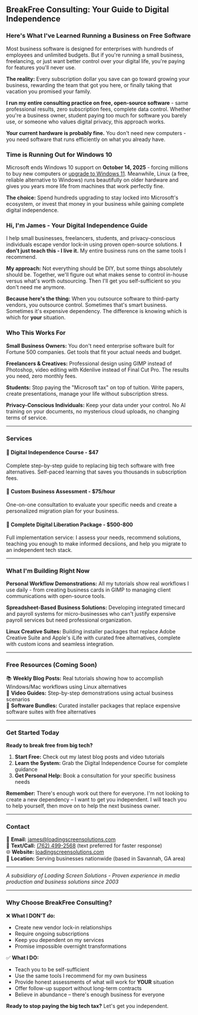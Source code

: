 ## BreakFree Consulting: Your Guide to Digital Independence


### Here's What I've Learned Running a Business on Free Software

Most business software is designed for enterprises with hundreds of employees and unlimited budgets. But if you're running a small business, freelancing, or just want better control over your digital life, you're paying for features you'll never use.

**The reality:** Every subscription dollar you save can go toward growing your business, rewarding the team that got you here, or finally taking that vacation you promised your family.

**I run my entire consulting practice on free, open-source software** - same professional results, zero subscription fees, complete data control. Whether you're a business owner, student paying too much for software you barely use, or someone who values digital privacy, this approach works.

**Your current hardware is probably fine.** You don't need new computers - you need software that runs efficiently on what you already have.

### Time is Running Out for Windows 10

Microsoft ends Windows 10 support on **October 14, 2025** - forcing millions to buy new computers or [upgrade to Windows 11](https://support.microsoft.com/en-us/windows/windows-10-support-ends-on-october-14-2025-2ca8b313-1946-43d3-b55c-2b95b107f281). Meanwhile, Linux (a free, reliable alternative to Windows) runs beautifully on older hardware and gives you years more life from machines that work perfectly fine.

**The choice:** Spend hundreds upgrading to stay locked into Microsoft's ecosystem, or invest that money in your business while gaining complete digital independence.

### Hi, I'm James - Your Digital Independence Guide

I help small businesses, freelancers, students, and privacy-conscious individuals escape vendor lock-in using proven open-source solutions. **I don't just teach this - I live it.** My entire business runs on the same tools I recommend.

**My approach:** Not everything should be DIY, but some things absolutely should be. Together, we'll figure out what makes sense to control in-house versus what's worth outsourcing. Then I'll get you self-sufficient so you don't need me anymore.

**Because here's the thing:** When you outsource software to third-party vendors, you outsource control. Sometimes that's smart business. Sometimes it's expensive dependency. The difference is knowing which is which for **your** situation.

### Who This Works For

**Small Business Owners:** You don't need enterprise software built for Fortune 500 companies. Get tools that fit your actual needs and budget.

**Freelancers & Creatives:** Professional design using GIMP instead of Photoshop, video editing with Kdenlive instead of Final Cut Pro. The results you need, zero monthly fees.

**Students:** Stop paying the "Microsoft tax" on top of tuition. Write papers, create presentations, manage your life without subscription stress.

**Privacy-Conscious Individuals:** Keep your data under your control. No AI training on your documents, no mysterious cloud uploads, no changing terms of service.

---

### Services

#### 🎯 **Digital Independence Course** - $47
Complete step-by-step guide to replacing big tech software with free alternatives. Self-paced learning that saves you thousands in subscription fees.

#### 💼 **Custom Business Assessment** - $75/hour
One-on-one consultation to evaluate your specific needs and create a personalized migration plan for your business.

#### 🚀 **Complete Digital Liberation Package** - $500-800
Full implementation service: I assess your needs, recommend solutions, teaching you enough to make informed decsiions, and help you migrate to an independent tech stack.

---

### What I'm Building Right Now

**Personal Workflow Demonstrations:** All my tutorials show real workflows I use daily - from creating business cards in GIMP to managing client communications with open-source tools.

**Spreadsheet-Based Business Solutions:** Developing integrated timecard and payroll systems for micro-businesses who can't justify expensive payroll services but need professional organization.

**Linux Creative Suites:** Building installer packages that replace Adobe Creative Suite and Apple's iLife with curated free alternatives, complete with custom icons and seamless integration.

---

### Free Resources (Coming Soon)

📚 **Weekly Blog Posts:** Real tutorials showing how to accomplish Windows/Mac workflows using Linux alternatives  
🎥 **Video Guides:** Step-by-step demonstrations using actual business scenarios  
💾 **Software Bundles:** Curated installer packages that replace expensive software suites with free alternatives

---

### Get Started Today

**Ready to break free from big tech?**

1. **Start Free:** Check out my latest blog posts and video tutorials
2. **Learn the System:** Grab the Digital Independence Course for complete guidance
3. **Get Personal Help:** Book a consultation for your specific business needs

**Remember:** There's enough work out there for everyone. I'm not looking to create a new dependency – I want to get you independent. I will teach you to help yourself, then move on to help the next business owner.

---

### Contact

📧 **Email:** [james@loadingscreensolutions.com](mailto:james@loadingscreensolutions.com)  
📱 **Text/Call:** [(762) 499-2568](tel:+1-762-499-2568) (text preferred for faster response)  
🌐 **Website:** [loadingscreensolutions.com](https://loadingscreensolutions.com)  
📍 **Location:** Serving businesses nationwide (based in Savannah, GA area)

---

*A subsidiary of Loading Screen Solutions - Proven experience in media production and business solutions since 2003*

---

### Why Choose BreakFree Consulting?

❌ **What I DON'T do:**
- Create new vendor lock-in relationships
- Require ongoing subscriptions
- Keep you dependent on my services
- Promise impossible overnight transformations

✅ **What I DO:**
- Teach you to be self-sufficient
- Use the same tools I recommend for my own business  
- Provide honest assessments of what will work for **YOUR** situation
- Offer follow-up support without long-term contracts
- Believe in abundance – there's enough business for everyone

**Ready to stop paying the big tech tax?** Let's get you independent.
